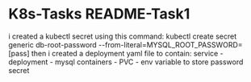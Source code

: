 # K8s-Tasks README-Task1
i created a kubectl secret using this command:
	kubectl create secret generic db-root-password --from-literal=MYSQL_ROOT_PASSWORD=[pass]
then i created a deployment yaml file to contain:
	service - deployment - mysql containers - PVC - env variable to store password secret
	
